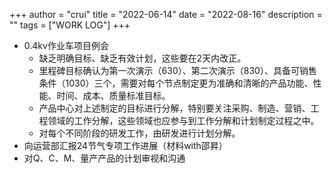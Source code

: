 +++
author = "crui"
title = "2022-06-14"
date = "2022-08-16"
description = ""
tags = ["WORK LOG"]
+++

- 0.4kv作业车项目例会
	- 缺乏明确目标、缺乏有效计划，这些要在2天内改正。
	- 里程碑目标确认为第一次演示（630）、第二次演示（830）、具备可销售条件（1030）三个，需要对每个节点制定更为准确和清晰的产品功能、性能、时间、成本、质量标准目标。
	- 产品中心对上述制定的目标进行分解，特别要关注采购、制造、营销、工程领域的工作分解，这些领域也应参与到工作分解和计划制定过程之中。
	- 对每个不同阶段的研发工作，由研发进行计划分解。
- 向运营部汇报24节气专项工作进展（材料with邵昇）
- 对Q、C、M、量产产品的计划审视和沟通